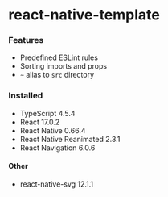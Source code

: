 # react-native-template

### Features

- Predefined ESLint rules
- Sorting imports and props
- `~` alias to `src` directory

### Installed
- TypeScript 4.5.4
- React 17.0.2
- React Native 0.66.4
- React Native Reanimated 2.3.1
- React Navigation 6.0.6

#### Other
- react-native-svg 12.1.1
